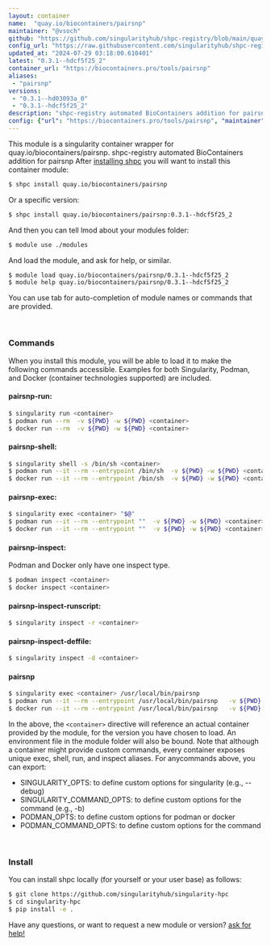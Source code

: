 ```yaml
---
layout: container
name:  "quay.io/biocontainers/pairsnp"
maintainer: "@vsoch"
github: "https://github.com/singularityhub/shpc-registry/blob/main/quay.io/biocontainers/pairsnp/container.yaml"
config_url: "https://raw.githubusercontent.com/singularityhub/shpc-registry/main/quay.io/biocontainers/pairsnp/container.yaml"
updated_at: "2024-07-29 03:18:00.610401"
latest: "0.3.1--hdcf5f25_2"
container_url: "https://biocontainers.pro/tools/pairsnp"
aliases:
 - "pairsnp"
versions:
 - "0.3.1--hd03093a_0"
 - "0.3.1--hdcf5f25_2"
description: "shpc-registry automated BioContainers addition for pairsnp"
config: {"url": "https://biocontainers.pro/tools/pairsnp", "maintainer": "@vsoch", "description": "shpc-registry automated BioContainers addition for pairsnp", "latest": {"0.3.1--hdcf5f25_2": "sha256:48d2bd55544c9c7bfa2b01a51999a74eabe40206686537ead86c01951171571c"}, "tags": {"0.3.1--hd03093a_0": "sha256:e40980cdccd3c1c2eb98f6a0f20cdbe76a5b2327cab8d7816587750809d3e306", "0.3.1--hdcf5f25_2": "sha256:48d2bd55544c9c7bfa2b01a51999a74eabe40206686537ead86c01951171571c"}, "docker": "quay.io/biocontainers/pairsnp", "aliases": {"pairsnp": "/usr/local/bin/pairsnp"}}
---
```


This module is a singularity container wrapper for quay.io/biocontainers/pairsnp.
shpc-registry automated BioContainers addition for pairsnp
After [installing shpc](#install) you will want to install this container module:


```bash
$ shpc install quay.io/biocontainers/pairsnp
```

Or a specific version:

```bash
$ shpc install quay.io/biocontainers/pairsnp:0.3.1--hdcf5f25_2
```

And then you can tell lmod about your modules folder:

```bash
$ module use ./modules
```

And load the module, and ask for help, or similar.

```bash
$ module load quay.io/biocontainers/pairsnp/0.3.1--hdcf5f25_2
$ module help quay.io/biocontainers/pairsnp/0.3.1--hdcf5f25_2
```

You can use tab for auto-completion of module names or commands that are provided.

<br>

### Commands

When you install this module, you will be able to load it to make the following commands accessible.
Examples for both Singularity, Podman, and Docker (container technologies supported) are included.

#### pairsnp-run:

```bash
$ singularity run <container>
$ podman run --rm  -v ${PWD} -w ${PWD} <container>
$ docker run --rm  -v ${PWD} -w ${PWD} <container>
```

#### pairsnp-shell:

```bash
$ singularity shell -s /bin/sh <container>
$ podman run --it --rm --entrypoint /bin/sh  -v ${PWD} -w ${PWD} <container>
$ docker run --it --rm --entrypoint /bin/sh  -v ${PWD} -w ${PWD} <container>
```

#### pairsnp-exec:

```bash
$ singularity exec <container> "$@"
$ podman run --it --rm --entrypoint ""  -v ${PWD} -w ${PWD} <container> "$@"
$ docker run --it --rm --entrypoint ""  -v ${PWD} -w ${PWD} <container> "$@"
```

#### pairsnp-inspect:

Podman and Docker only have one inspect type.

```bash
$ podman inspect <container>
$ docker inspect <container>
```

#### pairsnp-inspect-runscript:

```bash
$ singularity inspect -r <container>
```

#### pairsnp-inspect-deffile:

```bash
$ singularity inspect -d <container>
```


#### pairsnp

```bash
$ singularity exec <container> /usr/local/bin/pairsnp
$ podman run --it --rm --entrypoint /usr/local/bin/pairsnp   -v ${PWD} -w ${PWD} <container> -c " $@"
$ docker run --it --rm --entrypoint /usr/local/bin/pairsnp   -v ${PWD} -w ${PWD} <container> -c " $@"
```



In the above, the `<container>` directive will reference an actual container provided
by the module, for the version you have chosen to load. An environment file in the
module folder will also be bound. Note that although a container
might provide custom commands, every container exposes unique exec, shell, run, and
inspect aliases. For anycommands above, you can export:

 - SINGULARITY_OPTS: to define custom options for singularity (e.g., --debug)
 - SINGULARITY_COMMAND_OPTS: to define custom options for the command (e.g., -b)
 - PODMAN_OPTS: to define custom options for podman or docker
 - PODMAN_COMMAND_OPTS: to define custom options for the command

<br>

### Install

You can install shpc locally (for yourself or your user base) as follows:

```bash
$ git clone https://github.com/singularityhub/singularity-hpc
$ cd singularity-hpc
$ pip install -e .
```

Have any questions, or want to request a new module or version? [ask for help!](https://github.com/singularityhub/singularity-hpc/issues)
